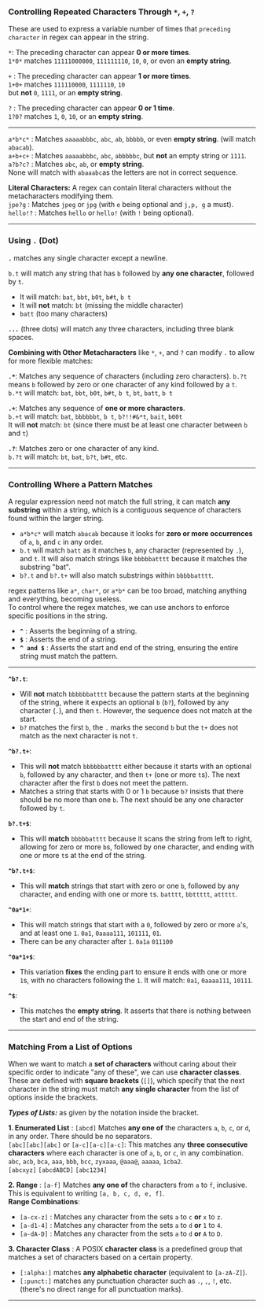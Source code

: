 
### Controlling Repeated Characters Through `*`, `+`, `?`

These are used to express a variable number of times that `preceding character` in regex can appear in the string.

`*`: The preceding character can appear **0 or more times**.     
    `1*0*` matches `11111000000`, `111111110`, `10`, `0`, or even an **empty string**.

   
`+` : The preceding character can appear **1 or more times**.      
    `1+0+` matches `111110000`, `1111110`, `10`       
    but **not** `0`, `1111`, or an **empty string**.


`?` : The preceding character can appear **0 or 1 time**.      
    `1?0?` matches `1`, `0`, `10`, or an **empty string**.

___

`a*b*c*` : Matches `aaaaabbbc`, `abc`, `ab`, `bbbbb`, or even **empty string**. (will match `abacab`).    
`a+b+c+` : Matches `aaaaabbbc`, `abc`, `abbbbbc`, but **not** an empty string or `1111`.    
`a?b?c?` : Matches `abc`, `ab`, or **empty string**.       
None will match with `abaaabc`as the letters are not in correct sequence.     


**Literal Characters:** A regex can contain literal characters without the metacharacters modifying them.       
`jpe?g` : Matches `jpeg` or `jpg` (with `e` being optional and `j,p, g` a must).      
`hello!?` : Matches `hello` or `hello!` (with `!` being optional).


___

### **Using `.` (Dot)**

**`.`** matches any single character except a newline.   

`b.t` will match any string that has `b` followed by **any one character**, followed by `t`.
- It will match: `bat`, `bbt`, `b0t`, `b#t`, `b t`
- It will **not** match: `bt` (missing the middle character)
- `batt` (too many characters)


**`...`** (three dots) will match any three characters, including three blank spaces.



**Combining with Other Metacharacters** like `*`, `+`, and `?` can modify `.` to allow for more flexible matches:

**`.*`**: Matches any sequence of characters (including zero characters). `b.?t` means `b` followed by zero or one character of any kind followed by a `t`.       
    `b.*t` will match: `bat`, `bbt`, `b0t`, `b#t`, `b t`, `bt`, `batt`, `b t`

**`.+`**: Matches any sequence of **one or more characters**.       
    `b.+t` will match: `bat`, `bbbbbbt`, `b t`, `b?!!#&*t`, `bait`, `b00t`      
     It will **not** match:  `bt` (since there must be at least one character between `b` and `t`)

**`.?`**: Matches zero or one character of any kind.     
	`b.?t` will match: `bt`, `bat`, `b?t`, `b#t`, etc.     


---


### Controlling Where a Pattern Matches

A regular expression need not match the full string, it can match **any substring** within a string, which is a contiguous sequence of characters found within the larger string.
- `a*b*c*` will match `abacab` because it looks for **zero or more occurrences** of `a`, `b`, and `c` in any order.
- `b.t` will match `batt` as it matches `b`, any character (represented by `.`), and `t`. It will also match strings like `bbbbbatttt` because it matches the substring "bat".
- `b?.t` and `b?.t+` will also match substrings within `bbbbbatttt`.

regex patterns like `a*`, `char*`, or `a*b*` can be too broad, matching anything and everything, becoming useless.       
To control where the regex matches, we can use anchors to enforce specific positions in the string.      

*  **`^`** : Asserts the beginning of a string.
*  **`$`** : Asserts the end of a string.
*  **`^ and $`** : Asserts the start and end of the string, ensuring the entire string must match the pattern.

---

**`^b?.t`**:
- Will **not** match `bbbbbbatttt` because the pattern starts at the beginning of the string, where it expects an optional `b` (`b?`), followed by any character (`.`), and then `t`. However, the sequence does not match at the start.
- `b?` matches the first `b`, the `.` marks the second `b` but the `t+` does not match as the next character is not `t`.


**`^b?.t+`**:
- This will **not** match `bbbbbbatttt` either because it starts with an optional `b`, followed by any character, and then `t+` (one or more `t`s). The next character after the first `b` does not meet the pattern.
- Matches a string that starts with 0 or 1 `b` because `b?` insists that there should be no more than one `b`. The next should be any one character followed by `t`.


**`b?.t+$`**:
- This will **match** `bbbbbatttt` because it scans the string from left to right, allowing for zero or more `b`s, followed by one character, and ending with one or more `t`s at the end of the string.


**`^b?.t+$`**:
- This will **match** strings that start with zero or one `b`, followed by any character, and ending with one or more `t`s.
	`batttt`, `bbttttt`, `attttt`.


**`^0a*1+`**:
- This will match strings that start with a `0`, followed by zero or more `a`'s, and at least one `1`.
	`0a1`, `0aaaa111`, `101111`, `01`.
- There can be any character after `1`. `0a1a` `011100`


**`^0a*1+$`**:
- This variation **fixes** the ending part to ensure it ends with one or more `1`s, with no characters following the `1`. It will match:  `0a1`,  `0aaaa111`,  `10111`.

**`^$`**:    
- This matches the **empty string**. It asserts that there is nothing between the start and end of the string.


---

### Matching From a List of Options

When we want to match a **set of characters** without caring about their specific order to indicate "any of these", we can use **character classes**.      
These are defined with **square brackets** (`[]`), which specify that the next character in the string must match **any single character** from the list of options inside the brackets.     

***Types of Lists:*** as given by the notation inside the bracket.

**1. Enumerated List** : `[abcd]` Matches **any one of** the characters `a`, `b`, `c`, or `d`, in any order. There should be no separators.       
`[abc][abc][abc]` or `[a-c][a-c][a-c]`: This matches any **three consecutive characters** where each character is one of `a`, `b`, or `c`, in any combination.     
`abc`, `acb`, `bca`, `aaa`, `bbb`, `bcc`, `zyxaaa`, `@aaa@`, `aaaaa`, `1cba2`.      
`[abcxyz]` `[abcdABCD]` `[abc1234]`


**2. Range** :  `[a-f]` Matches **any one of** the characters from `a` to `f`, inclusive. This is equivalent to writing `[a, b, c, d, e, f]`.       
**Range Combinations**:       
- `[a-cx-z]` : Matches any character from the sets `a` to `c` **or** `x` to `z`.
- `[a-d1-4]` : Matches any character from the sets `a` to `d` **or** `1` to `4`.
- `[a-dA-D]` : Matches any character from the sets `a` to `d` **or** `A` to `D`.


**3. Character Class** : A POSIX **character class** is a predefined group that matches a set of characters based on a certain property.      
* `[:alpha:]` matches **any alphabetic character** (equivalent to `[a-zA-Z]`).
* `[:punct:]` matches any punctuation character such as `.`, `,`, `!`, etc. (there's no direct range for all punctuation marks).


___

